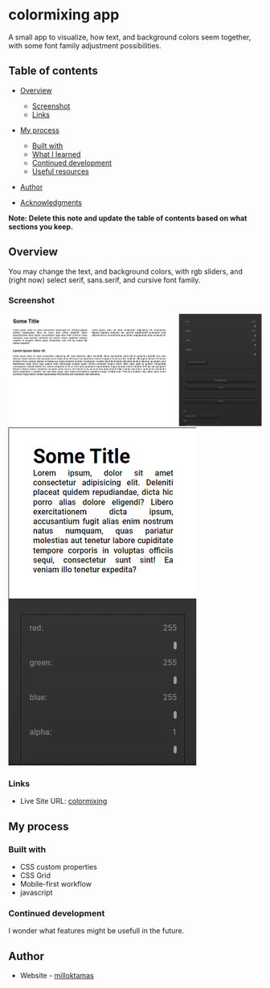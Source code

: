 # colormixing app

A small app to visualize, how text, and background colors seem together, with some font family adjustment possibilities.





## Table of contents

- [Overview](#overview)
  
  - [Screenshot](#screenshot)
  - [Links](#links)
- [My process](#my-process)
  - [Built with](#built-with)
  - [What I learned](#what-i-learned)
  - [Continued development](#continued-development)
  - [Useful resources](#useful-resources)
- [Author](#author)
- [Acknowledgments](#acknowledgments)

**Note: Delete this note and update the table of contents based on what sections you keep.**

## Overview

You may change the text, and background colors, with rgb sliders, and (right now) select serif, sans.serif, and cursive font family.

### Screenshot

![](images/desktopvers.png)
![](images/mobilevers.png)



### Links

- Live Site URL: [colormixing](https://firkaak.github.io/colormixingapp/)

## My process

### Built with

- CSS custom properties
- CSS Grid
- Mobile-first workflow
- javascript

### Continued development

I wonder what features might be usefull in the future. 


## Author

- Website - [milloktamas](https://www.weddingrafix.com)

